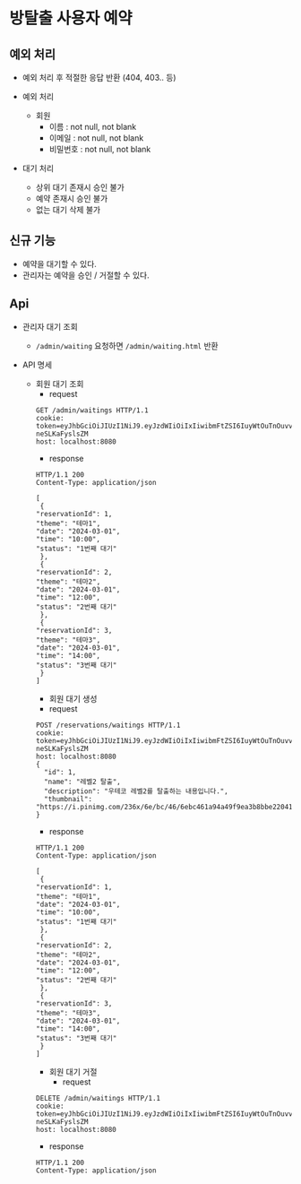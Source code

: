 # 방탈출 사용자 예약

## 예외 처리

- 예외 처리 후 적절한 응답 반환 (404, 403.. 등)
- 예외 처리
    - 회원
        - 이름 : not null, not blank
        - 이메일 : not null, not blank
        - 비밀번호 : not null, not blank

- 대기 처리
    - 상위 대기 존재시 승인 불가
    - 예약 존재시 승인 불가
    - 없는 대기 삭제 불가

## 신규 기능

- 예약을 대기할 수 있다.
- 관리자는 예약을 승인 / 거절할 수 있다.

## Api

- 관리자 대기 조회
    - `/admin/waiting` 요청하면 `/admin/waiting.html` 반환

- API 명세
    - 회원 대기 조회
        - request
      ```
      GET /admin/waitings HTTP/1.1
      cookie: token=eyJhbGciOiJIUzI1NiJ9.eyJzdWIiOiIxIiwibmFtZSI6IuyWtOuTnOuvvCIsInJvbGUiOiJBRE1JTiJ9.vcK93ONRQYPFCxT5KleSM6b7cl1FE-neSLKaFyslsZM
      host: localhost:8080
      ```
        - response
      ```
      HTTP/1.1 200 
      Content-Type: application/json
      
      [
       {
      "reservationId": 1,
      "theme": "테마1",
      "date": "2024-03-01",
      "time": "10:00",
      "status": "1번째 대기"
       },
       {
      "reservationId": 2,
      "theme": "테마2",
      "date": "2024-03-01",
      "time": "12:00",
      "status": "2번째 대기"
       },
       {
      "reservationId": 3,
      "theme": "테마3",
      "date": "2024-03-01",
      "time": "14:00",
      "status": "3번째 대기"
       }
      ]
      ```
        - 회원 대기 생성
        - request
      ```
      POST /reservations/waitings HTTP/1.1
      cookie: token=eyJhbGciOiJIUzI1NiJ9.eyJzdWIiOiIxIiwibmFtZSI6IuyWtOuTnOuvvCIsInJvbGUiOiJBRE1JTiJ9.vcK93ONRQYPFCxT5KleSM6b7cl1FE-neSLKaFyslsZM
      host: localhost:8080
      {
        "id": 1,
        "name": "레벨2 탈출",
        "description": "우테코 레벨2를 탈출하는 내용입니다.",
        "thumbnail": "https://i.pinimg.com/236x/6e/bc/46/6ebc461a94a49f9ea3b8bbe2204145d4.jpg"
      }
      ```
        - response
      ```
      HTTP/1.1 200 
      Content-Type: application/json
      
      [
       {
      "reservationId": 1,
      "theme": "테마1",
      "date": "2024-03-01",
      "time": "10:00",
      "status": "1번째 대기"
       },
       {
      "reservationId": 2,
      "theme": "테마2",
      "date": "2024-03-01",
      "time": "12:00",
      "status": "2번째 대기"
       },
       {
      "reservationId": 3,
      "theme": "테마3",
      "date": "2024-03-01",
      "time": "14:00",
      "status": "3번째 대기"
       }
      ]
      ```
        - 회원 대기 거절
            - request
      ```
      DELETE /admin/waitings HTTP/1.1
      cookie: token=eyJhbGciOiJIUzI1NiJ9.eyJzdWIiOiIxIiwibmFtZSI6IuyWtOuTnOuvvCIsInJvbGUiOiJBRE1JTiJ9.vcK93ONRQYPFCxT5KleSM6b7cl1FE-neSLKaFyslsZM
      host: localhost:8080
      ```
        - response
      ```
      HTTP/1.1 200 
      Content-Type: application/json
      ```
